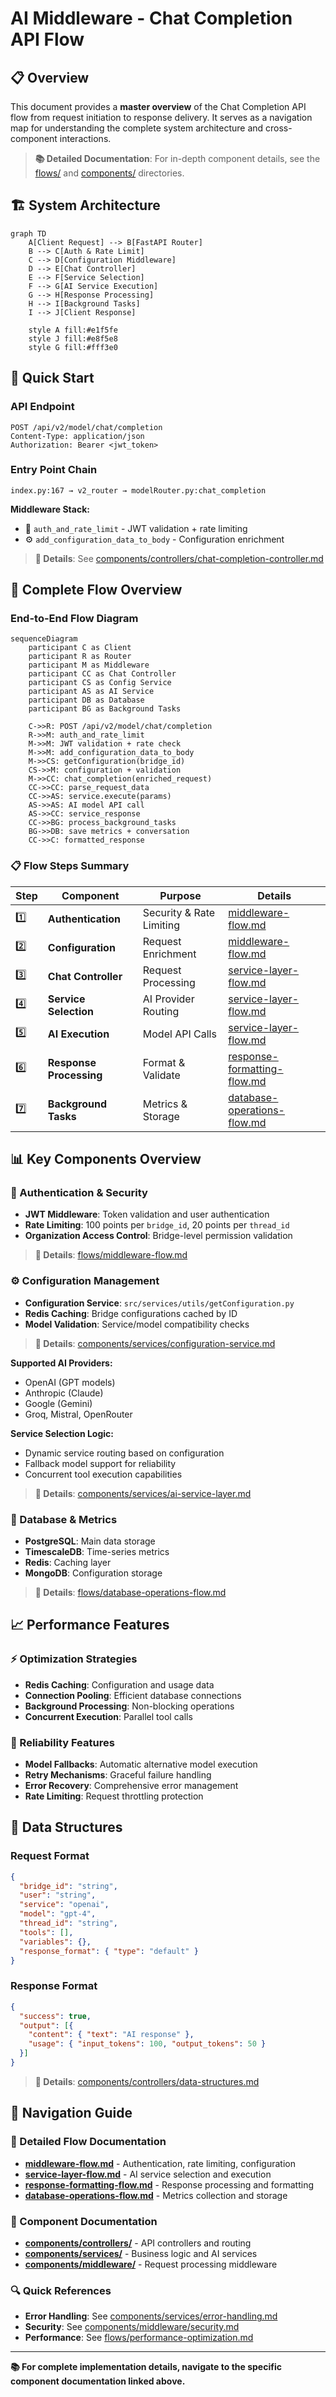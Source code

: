 # AI Middleware - Chat Completion API Flow

## 📋 Overview
This document provides a **master overview** of the Chat Completion API flow from request initiation to response delivery. It serves as a navigation map for understanding the complete system architecture and cross-component interactions.

> **📚 Detailed Documentation**: For in-depth component details, see the [flows/](./flows/) and [components/](./components/) directories.

## 🏗️ System Architecture

```mermaid
graph TD
    A[Client Request] --> B[FastAPI Router]
    B --> C[Auth & Rate Limit]
    C --> D[Configuration Middleware]
    D --> E[Chat Controller]
    E --> F[Service Selection]
    F --> G[AI Service Execution]
    G --> H[Response Processing]
    H --> I[Background Tasks]
    I --> J[Client Response]
    
    style A fill:#e1f5fe
    style J fill:#e8f5e8
    style G fill:#fff3e0
```

## 🚀 Quick Start

### API Endpoint
```http
POST /api/v2/model/chat/completion
Content-Type: application/json
Authorization: Bearer <jwt_token>
```

### Entry Point Chain
```
index.py:167 → v2_router → modelRouter.py:chat_completion
```

**Middleware Stack:**
- 🔐 `auth_and_rate_limit` - JWT validation + rate limiting
- ⚙️ `add_configuration_data_to_body` - Configuration enrichment

> **📝 Details**: See [components/controllers/chat-completion-controller.md](./components/controllers/chat-completion-controller.md)

## 🔄 Complete Flow Overview

### End-to-End Flow Diagram

```mermaid
sequenceDiagram
    participant C as Client
    participant R as Router
    participant M as Middleware
    participant CC as Chat Controller
    participant CS as Config Service
    participant AS as AI Service
    participant DB as Database
    participant BG as Background Tasks

    C->>R: POST /api/v2/model/chat/completion
    R->>M: auth_and_rate_limit
    M->>M: JWT validation + rate check
    M->>M: add_configuration_data_to_body
    M->>CS: getConfiguration(bridge_id)
    CS->>M: configuration + validation
    M->>CC: chat_completion(enriched_request)
    CC->>CC: parse_request_data
    CC->>AS: service.execute(params)
    AS->>AS: AI model API call
    AS->>CC: service_response
    CC->>BG: process_background_tasks
    BG->>DB: save metrics + conversation
    CC->>C: formatted_response
```

### 📋 Flow Steps Summary

| Step | Component | Purpose | Details |
|------|-----------|---------|----------|
| 1️⃣ | **Authentication** | Security & Rate Limiting | [middleware-flow.md](./flows/middleware-flow.md) |
| 2️⃣ | **Configuration** | Request Enrichment | [middleware-flow.md](./flows/middleware-flow.md) |
| 3️⃣ | **Chat Controller** | Request Processing | [service-layer-flow.md](./flows/service-layer-flow.md) |
| 4️⃣ | **Service Selection** | AI Provider Routing | [service-layer-flow.md](./flows/service-layer-flow.md) |
| 5️⃣ | **AI Execution** | Model API Calls | [service-layer-flow.md](./flows/service-layer-flow.md) |
| 6️⃣ | **Response Processing** | Format & Validate | [response-formatting-flow.md](./flows/response-formatting-flow.md) |
| 7️⃣ | **Background Tasks** | Metrics & Storage | [database-operations-flow.md](./flows/database-operations-flow.md) |

## 📊 Key Components Overview

### 🔐 Authentication & Security
- **JWT Middleware**: Token validation and user authentication
- **Rate Limiting**: 100 points per `bridge_id`, 20 points per `thread_id`
- **Organization Access Control**: Bridge-level permission validation

> **📝 Details**: [flows/middleware-flow.md](./flows/middleware-flow.md)

### ⚙️ Configuration Management
- **Configuration Service**: `src/services/utils/getConfiguration.py`
- **Redis Caching**: Bridge configurations cached by ID
- **Model Validation**: Service/model compatibility checks

> **📝 Details**: [components/services/configuration-service.md](./components/services/configuration-service.md)

**Supported AI Providers:**
- OpenAI (GPT models)
- Anthropic (Claude)
- Google (Gemini)
- Groq, Mistral, OpenRouter

**Service Selection Logic:**
- Dynamic service routing based on configuration
- Fallback model support for reliability
- Concurrent tool execution capabilities

> **📝 Details**: [components/services/ai-service-layer.md](./components/services/ai-service-layer.md)

### 💾 Database & Metrics
- **PostgreSQL**: Main data storage
- **TimescaleDB**: Time-series metrics
- **Redis**: Caching layer
- **MongoDB**: Configuration storage

> **📝 Details**: [flows/database-operations-flow.md](./flows/database-operations-flow.md)

## 📈 Performance Features

### ⚡ Optimization Strategies
- **Redis Caching**: Configuration and usage data
- **Connection Pooling**: Efficient database connections
- **Background Processing**: Non-blocking operations
- **Concurrent Execution**: Parallel tool calls

### 🔄 Reliability Features
- **Model Fallbacks**: Automatic alternative model execution
- **Retry Mechanisms**: Graceful failure handling
- **Error Recovery**: Comprehensive error management
- **Rate Limiting**: Request throttling protection

## 📝 Data Structures

### Request Format
```json
{
  "bridge_id": "string",
  "user": "string",
  "service": "openai",
  "model": "gpt-4",
  "thread_id": "string",
  "tools": [],
  "variables": {},
  "response_format": { "type": "default" }
}
```

### Response Format
```json
{
  "success": true,
  "output": [{
    "content": { "text": "AI response" },
    "usage": { "input_tokens": 100, "output_tokens": 50 }
  }]
}
```

> **📝 Details**: [components/controllers/data-structures.md](./components/controllers/data-structures.md)

## 🔗 Navigation Guide

### 📁 Detailed Flow Documentation
- **[middleware-flow.md](./flows/middleware-flow.md)** - Authentication, rate limiting, configuration
- **[service-layer-flow.md](./flows/service-layer-flow.md)** - AI service selection and execution
- **[response-formatting-flow.md](./flows/response-formatting-flow.md)** - Response processing and formatting
- **[database-operations-flow.md](./flows/database-operations-flow.md)** - Metrics collection and storage

### 📝 Component Documentation
- **[components/controllers/](./components/controllers/)** - API controllers and routing
- **[components/services/](./components/services/)** - Business logic and AI services
- **[components/middleware/](./components/middleware/)** - Request processing middleware

### 🔍 Quick References
- **Error Handling**: See [components/services/error-handling.md](./components/services/error-handling.md)
- **Security**: See [components/middleware/security.md](./components/middleware/security.md)
- **Performance**: See [flows/performance-optimization.md](./flows/performance-optimization.md)

---

**📚 For complete implementation details, navigate to the specific component documentation linked above.**
